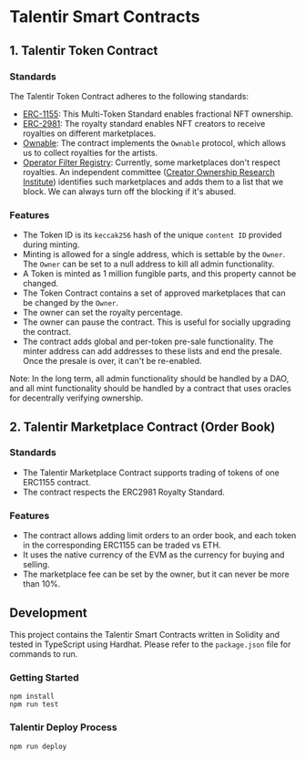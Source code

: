 # Talentir Smart Contracts

## 1. Talentir Token Contract

### Standards

The Talentir Token Contract adheres to the following standards:

- [ERC-1155](https://eips.ethereum.org/EIPS/eip-1155): This Multi-Token Standard enables fractional NFT ownership.
- [ERC-2981](https://eips.ethereum.org/EIPS/eip-2981): The royalty standard enables NFT creators to receive royalties on different marketplaces.
- [Ownable](https://github.com/OpenZeppelin/openzeppelin-contracts/blob/master/contracts/access/Ownable.sol): The contract implements the `Ownable` protocol, which allows us to collect royalties for the artists.
- [Operator Filter Registry](https://github.com/ProjectOpenSea/operator-filter-registry): Currently, some marketplaces don't respect royalties. An independent committee ([Creator Ownership Research Institute](https://corinstitute.co/)) identifies such marketplaces and adds them to a list that we block. We can always turn off the blocking if it's abused.

### Features

- The Token ID is its `keccak256` hash of the unique `content ID` provided during minting.
- Minting is allowed for a single address, which is settable by the `Owner`. The `Owner` can be set to a null address to kill all admin functionality.
- A Token is minted as 1 million fungible parts, and this property cannot be changed.
- The Token Contract contains a set of approved marketplaces that can be changed by the `Owner`.
- The owner can set the royalty percentage.
- The owner can pause the contract. This is useful for socially upgrading the contract.
- The contract adds global and per-token pre-sale functionality. The minter address can add addresses to these lists and end the presale. Once the presale is over, it can't be re-enabled.

Note: In the long term, all admin functionality should be handled by a DAO, and all mint functionality should be handled by a contract that uses oracles for decentrally verifying ownership.

## 2. Talentir Marketplace Contract (Order Book)

### Standards

- The Talentir Marketplace Contract supports trading of tokens of one ERC1155 contract.
- The contract respects the ERC2981 Royalty Standard.

### Features

- The contract allows adding limit orders to an order book, and each token in the corresponding ERC1155 can be traded vs ETH.
- It uses the native currency of the EVM as the currency for buying and selling.
- The marketplace fee can be set by the owner, but it can never be more than 10%.

## Development

This project contains the Talentir Smart Contracts written in Solidity and tested in TypeScript using Hardhat. Please refer to the `package.json` file for commands to run.

### Getting Started
```shell
npm install
npm run test
```

### Talentir Deploy Process

```shell
npm run deploy
```
